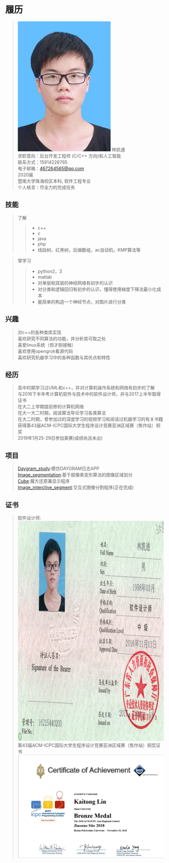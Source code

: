 履历
====
> ![](https://github.com/lingzerol/lingzerol.github.io/blob/master/photo/face%20photo.jpg)
> 林凯通<br/>
> 求职意向：后台开发工程师 (C/C++ 方向)和人工智能<br/>
> 联系方式：15914228765<br/>
> 电子邮箱：467264565@qq.com<br/>
> 2020届<br/>
> 暨南大学珠海校区本科, 软件工程专业<br/>
> 个人格言：尽全力的完成任务<br/>


技能
----
  >了解<br/>
   >>* c++
   >>* c     
   >>* java     
   >>* php     
   >>* 线段树，红黑树，后缀数组，ac自动机，KMP算法等

  >曾学习<br/>
   >>* python2，3
   >>* matlab
   >>* 对单层和双层的神经网络有初步的认识    
   >>* 对分类和逻辑回归有初步的认识，懂得使用梯度下降法最小化成本    
   >>* 能简单的构造一个神经节点，对图片进行分类  

兴趣
----
  >对c++的各种类库实现<br/>
  >喜欢研究不同算法的功能，并分析其可取之处<br/>
  >喜爱linux系统（但才刚接触）<br/>
  >喜欢使用opengrok看源代码<br/>
  >喜欢研究机器学习中的各种函数与其优点和特性<br/>

经历
----
  >高中时期学习过UML和c++，并对计算机操作系统和网络有初步的了解<br/>
  >与2016下半年考计算机软件与技术中的软件设计师，并与2017上半年取得证书<br/>
  >在大二上学期提前修的计算机网络<br/>
  >在大一大二时期，阅读算法导论学习各类算法<br/>
  >在大二时期，曾参加过的深度学习的视频学习和阅读过机器学习的有关书籍<br/>
  >获得第43届ACM-ICPC国际大学生程序设计竞赛亚洲区域赛（焦作站）铜奖<br/>
  >2019年1月25-29日参加美赛(成绩尚且未出)<br/>

项目
----
  >[Daygram_study](https://github.com/lingzerol/Daygram_study):模仿DAYGRAM日志APP<br/>
  >[Image_segmentation](https://github.com/lingzerol/Imgae_seqgmentation):基于超像素变形算法的图像区域划分<br/>
  >[Cube](https://github.com/lingzerol/Cube):魔方还原兼显示程序<br/>
  >[Image_interctive_segment](https://github.com/lingzerol/Image_interactive_segment):交互式图像分割程序(正在完成)<br/>

证书
----
  >软件设计师:<br/>
  ><img src="https://github.com/lingzerol/lingzerol.github.io/blob/master/certificate/software%20designer.png" width="500" height="700" alt="software designed">
  >第43届ACM-ICPC国际大学生程序设计竞赛亚洲区域赛（焦作站）铜奖证书<br/>
  >![Bronze Medal of The 2018 ACM-ICPC Asia Regional Contest  Jiaozuo Site 2018](https://github.com/lingzerol/lingzerol.github.io/blob/master/certificate/Bronze%20Medal%20of%20The%202018%20ACM-ICPC%20Asia%20Regional%20Contest%20%20Jiaozuo%20Site%202018.PNG)